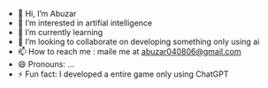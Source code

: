 - 👋 Hi, I’m Abuzar
- 👀 I’m interested in artifial intelligence
- 🌱 I’m currently learning 
- 💞️ I’m looking to collaborate on developing something only using ai
- 📫 How to reach me : maile me at abuzar040806@gmail.com
- 😄 Pronouns: ...
- ⚡ Fun fact: I developed a entire game only using ChatGPT 

<!---
be-abuzar/be-abuzar is a ✨ special ✨ repository because its `README.md` (this file) appears on your GitHub profile.
You can click the Preview link to take a look at your changes.
--->
